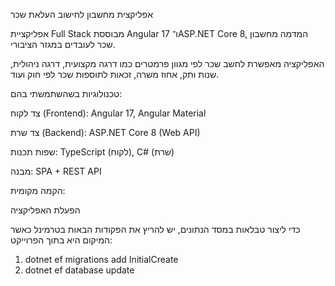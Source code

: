 אפליקצית מחשבון לחישוב העלאת שכר

אפליקציית Full Stack מבוססת Angular 17 ו־ASP.NET Core 8, המדמה מחשבון שכר לעובדים במגזר הציבורי.

האפליקציה מאפשרת לחשב שכר לפי מגוון פרמטרים כמו דרגה מקצועית, דרגה ניהולית, שנות ותק, אחוז משרה, זכאות לתוספות שכר לפי חוק ועוד.

טכנולוגיות בשהשתמשתי בהם:

צד לקוח (Frontend): Angular 17, Angular Material

צד שרת (Backend): ASP.NET Core 8 (Web API)

שפות תכנות: TypeScript (לקוח), C# (שרת)

מבנה: SPA + REST API

הקמה מקומית:

הפעלת האפליקציה

כדי ליצור טבלאות במסד הנתונים, יש להריץ את הפקודות הבאות בטרמינל כאשר המיקום היא בתוך הפרוייקט:

1. dotnet ef migrations add InitialCreate
2. dotnet ef database update



